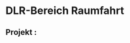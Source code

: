 DLR-Bereich Raumfahrt
==============================================================
**Projekt   :**
---



